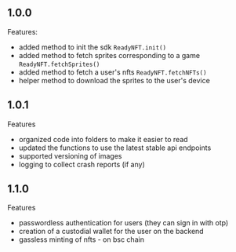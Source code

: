 ## 1.0.0 

Features:

  - added method to init the sdk `ReadyNFT.init()`
  - added method to fetch sprites corresponding to a game `ReadyNFT.fetchSprites()`
  - added method to fetch a user's nfts `ReadyNFT.fetchNFTs()`
  - helper method to download the sprites to the user's device

## 1.0.1

Features

  - organized code into folders to make it easier to read
  - updated the functions to use the latest stable api endpoints
  - supported versioning of images
  - logging to collect crash reports (if any)


## 1.1.0

Features

  - passwordless authentication for users (they can sign in with otp)
  - creation of a custodial wallet for the user on the backend
  - gassless minting of nfts - on bsc chain
